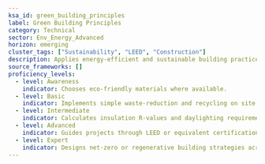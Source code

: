 ```yaml
---
ksa_id: green_building_principles
label: Green Building Principles
category: Technical
sector: Env_Energy_Advanced
horizon: emerging
cluster_tags: ["Sustainability", "LEED", "Construction"]
description: Applies energy‑efficient and sustainable building practices to reduce environmental impact.
source_frameworks: []
proficiency_levels:
  - level: Awareness
    indicator: Chooses eco‑friendly materials where available.
  - level: Basic
    indicator: Implements simple waste‑reduction and recycling on site.
  - level: Intermediate
    indicator: Calculates insulation R‑values and daylighting requirements.
  - level: Advanced
    indicator: Guides projects through LEED or equivalent certification.
  - level: Expert
    indicator: Designs net‑zero or regenerative building strategies across portfolios.
---
```

